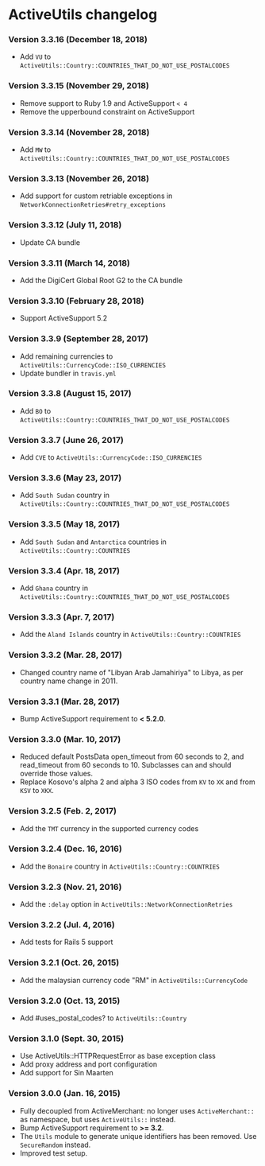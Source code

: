 # ActiveUtils changelog

### Version 3.3.16 (December 18, 2018)
- Add `VU` to `ActiveUtils::Country::COUNTRIES_THAT_DO_NOT_USE_POSTALCODES`

### Version 3.3.15 (November 29, 2018)
- Remove support to Ruby 1.9 and ActiveSupport `< 4`
- Remove the upperbound constraint on ActiveSupport

### Version 3.3.14 (November 28, 2018)
- Add `MW` to `ActiveUtils::Country::COUNTRIES_THAT_DO_NOT_USE_POSTALCODES`

### Version 3.3.13 (November 26, 2018)
- Add support for custom retriable exceptions in `NetworkConnectionRetries#retry_exceptions`

### Version 3.3.12 (July 11, 2018)
- Update CA bundle

### Version 3.3.11 (March 14, 2018)
- Add the DigiCert Global Root G2 to the CA bundle

### Version 3.3.10 (February 28, 2018)
- Support ActiveSupport 5.2

### Version 3.3.9 (September 28, 2017)
- Add remaining currencies to `ActiveUtils::CurrencyCode::ISO_CURRENCIES`
- Update bundler in `travis.yml`

### Version 3.3.8 (August 15, 2017)
- Add `BO` to `ActiveUtils::Country::COUNTRIES_THAT_DO_NOT_USE_POSTALCODES`

### Version 3.3.7 (June 26, 2017)
- Add `CVE` to `ActiveUtils::CurrencyCode::ISO_CURRENCIES`

### Version 3.3.6 (May 23, 2017)
- Add `South Sudan` country in `ActiveUtils::Country::COUNTRIES_THAT_DO_NOT_USE_POSTALCODES`

### Version 3.3.5 (May 18, 2017)
- Add `South Sudan` and `Antarctica` countries in `ActiveUtils::Country::COUNTRIES`

### Version 3.3.4 (Apr. 18, 2017)
- Add `Ghana` country in `ActiveUtils::Country::COUNTRIES_THAT_DO_NOT_USE_POSTALCODES`

### Version 3.3.3 (Apr. 7, 2017)
- Add the `Aland Islands` country in `ActiveUtils::Country::COUNTRIES`

### Version 3.3.2 (Mar. 28, 2017)
- Changed country name of "Libyan Arab Jamahiriya" to Libya, as per country name change in 2011.

### Version 3.3.1 (Mar. 28, 2017)
- Bump ActiveSupport requirement to **< 5.2.0**.

### Version 3.3.0 (Mar. 10, 2017)
- Reduced default PostsData open_timeout from 60 seconds to 2, and read_timeout from 60 seconds to 10. Subclasses can and should override those values.
- Replace Kosovo's alpha 2 and alpha 3 ISO codes from `KV` to `XK` and from `KSV` to `XKX`.

### Version 3.2.5 (Feb. 2, 2017)
- Add the `TMT` currency in the supported currency codes

### Version 3.2.4 (Dec. 16, 2016)
- Add the `Bonaire` country in `ActiveUtils::Country::COUNTRIES`

### Version 3.2.3 (Nov. 21, 2016)
- Add the `:delay` option in `ActiveUtils::NetworkConnectionRetries`

### Version 3.2.2 (Jul. 4, 2016)
- Add tests for Rails 5 support

### Version 3.2.1 (Oct. 26, 2015)
- Add the malaysian currency code "RM" in `ActiveUtils::CurrencyCode`

### Version 3.2.0 (Oct. 13, 2015)
- Add #uses_postal_codes? to `ActiveUtils::Country`

### Version 3.1.0 (Sept. 30, 2015)
- Use ActiveUtils::HTTPRequestError as base exception class
- Add proxy address and port configuration
- Add support for Sin Maarten

### Version 3.0.0 (Jan. 16, 2015)

- Fully decoupled from ActiveMerchant: no longer uses `ActiveMerchant::` as namespace, but uses `ActiveUtils::` instead.
- Bump ActiveSupport requirement to **>= 3.2**.
- The `Utils` module to generate unique identifiers has been removed. Use `SecureRandom` instead.
- Improved test setup.
